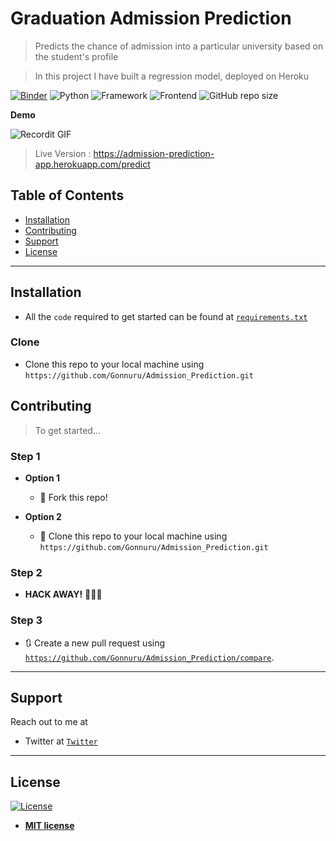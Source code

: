 # Graduation Admission Prediction

> Predicts the chance of admission into a particular university based on the student's profile

> In this project I have built a regression model, deployed on Heroku

[![Binder](http://mybinder.org/badge_logo.svg)](https://mybinder.org/v2/gh/Gonnuru/Admission_Prediction/master) ![Python](https://img.shields.io/badge/Python-3.8-blueviolet) ![Framework](https://img.shields.io/badge/Framework-Flask-red) ![Frontend](https://img.shields.io/badge/Frontend-HTML/CSS/JS-green) ![GitHub repo size](https://img.shields.io/github/repo-size/Gonnuru/Admission_Prediction) 

**Demo**

![Recordit GIF](http://g.recordit.co/9lKk13wR7b.gif)


> Live Version : https://admission-prediction-app.herokuapp.com/predict


## Table of Contents


- [Installation](#installation)
- [Contributing](#contributing)
- [Support](#support)
- [License](#license)


---


## Installation

- All the `code` required to get started can be found at <a href="https://github.com/Gonnuru/Admission_Prediction/blob/master/requirements.txt" target="_blank">`requirements.txt`</a>


### Clone

- Clone this repo to your local machine using `https://github.com/Gonnuru/Admission_Prediction.git`


## Contributing

> To get started...

### Step 1

- **Option 1**
    - 🍴 Fork this repo!

- **Option 2**
    - 👯 Clone this repo to your local machine using `https://github.com/Gonnuru/Admission_Prediction.git`

### Step 2

- **HACK AWAY!** 🔨🔨🔨

### Step 3

- 🔃 Create a new pull request using <a href="https://github.com/Gonnuru/Admission_Prediction/compare" target="_blank">`https://github.com/Gonnuru/Admission_Prediction/compare`</a>.

---


## Support

Reach out to me at 
- Twitter at <a href="https://twitter.com/GonnuruSampath" target="_blank">`Twitter`</a>

---


## License

[![License](http://img.shields.io/:license-mit-blue.svg?style=flat-square)](http://badges.mit-license.org)

- **[MIT license](http://opensource.org/licenses/mit-license.php)**
